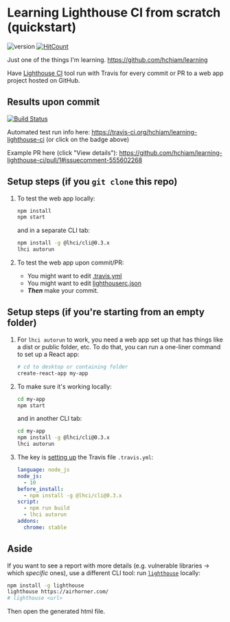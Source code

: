 # Learning Lighthouse CI from scratch (quickstart)

![version](https://img.shields.io/github/release/hchiam/learning-lighthouse-ci) [![HitCount](http://hits.dwyl.com/hchiam/learning-lighthouse-ci.svg)](http://hits.dwyl.com/hchiam/learning-lighthouse-ci)

Just one of the things I'm learning. <https://github.com/hchiam/learning>

Have [Lighthouse CI](https://github.com/GoogleChrome/lighthouse-ci) tool run with Travis for every commit or PR to a web app project hosted on GitHub.

## Results upon commit

[![Build Status](https://travis-ci.org/hchiam/learning-lighthouse-ci.svg?branch=master)](https://travis-ci.org/hchiam/learning-lighthouse-ci)

Automated test run info here: <https://travis-ci.org/hchiam/learning-lighthouse-ci> (or click on the badge above)

Example PR here (click "View details"): <https://github.com/hchiam/learning-lighthouse-ci/pull/1#issuecomment-555602268>

## Setup steps (if you `git clone` this repo)

1. To test the web app locally:

    ```bash
    npm install
    npm start
    ```

    and in a separate CLI tab:

    ```bash
    npm install -g @lhci/cli@0.3.x
    lhci autorun
    ```

1. To test the web app upon commit/PR:

    * You might want to edit [.travis.yml](https://github.com/hchiam/learning-lighthouse-ci/blob/master/.travis.yml)
    * You might want to edit [lighthouserc.json](https://github.com/hchiam/learning-lighthouse-ci/blob/master/lighthouserc.json)
    * ***Then*** make your commit.

## Setup steps (if you're starting from an empty folder)

1. For `lhci autorun` to work, you need a web app set up that has things like a dist or public folder, etc. To do that, you can run a one-liner command to set up a React app:

    ```bash
    # cd to desktop or containing folder
    create-react-app my-app
    ```

1. To make sure it's working locally:

    ```bash
    cd my-app
    npm start
    ```

    and in another CLI tab:

    ```bash
    cd my-app
    npm install -g @lhci/cli@0.3.x
    lhci autorun
    ```

1. The key is [setting up](https://github.com/GoogleChrome/lighthouse-ci#quick-start) the Travis file `.travis.yml`:

    ```yml
    language: node_js
    node_js:
      - 10
    before_install:
      - npm install -g @lhci/cli@0.3.x
    script:
      - npm run build
      - lhci autorun
    addons:
      chrome: stable
    ```

## Aside

If you want to see a report with more details (e.g. vulnerable libraries -> which *specific* ones), use a different CLI tool: run [`lighthouse`](https://github.com/GoogleChrome/lighthouse) locally:

```bash
npm install -g lighthouse
lighthouse https://airhorner.com/
# lighthouse <url>
```

Then open the generated html file.
